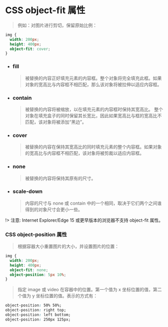 # CSS object-fit 属性

> 例如：对图片进行剪切，保留原始比例：

```css
img {
  width: 200px;
  height: 400px;
  object-fit: cover;
}
```

- ### fill

  > 被替换的内容正好填充元素的内容框。整个对象将完全填充此框。如果对象的宽高比与内容框不相匹配，那么该对象将被拉伸以适应内容框。

- ### contain

  > 被替换的内容将被缩放，以在填充元素的内容框时保持其宽高比。 整个对象在填充盒子的同时保留其长宽比，因此如果宽高比与框的宽高比不匹配，该对象将被添加“黑边”。

- ### cover

  > 被替换的内容在保持其宽高比的同时填充元素的整个内容框。如果对象的宽高比与内容框不相匹配，该对象将被剪裁以适应内容框。

- ### none

  > 被替换的内容将保持其原有的尺寸。

- ### scale-down
  > 内容的尺寸与 none 或 contain 中的一个相同，取决于它们两个之间谁得到的对象尺寸会更小一些。

!> 注意: Internet Explorer/Edge 15 或更早版本的浏览器不支持 object-fit 属性。

### CSS object-position 属性

> 根据容器大小重置图片的大小，并设置图片的位置：

```css
img {
  width: 200px;
  height: 400px;
  object-fit: none;
  object-position: 5px 10%;
}
```

> 指定 image 或 video 在容器中的位置。第一个值为 x 坐标位置的值，第二个值为 y 坐标位置的值。表示的方式有：

```css
object-position: 50% 50%;
object-position: right top;
object-position: left bottom;
object-position: 250px 125px;
```
